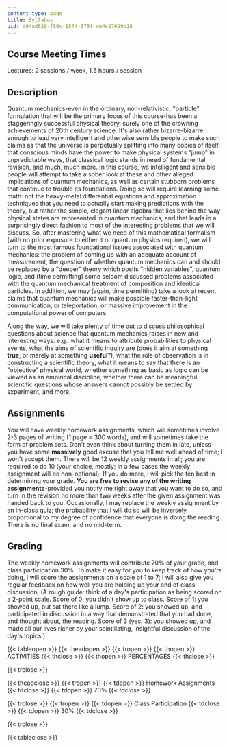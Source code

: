 ```yaml
---
content_type: page
title: Syllabus
uid: d94ad629-f56c-1574-675f-de4c27699b18
---
```


Course Meeting Times
--------------------

Lectures: 2 sessions / week, 1.5 hours / session

Description
-----------

Quantum mechanics-even in the ordinary, non-relativistic, "particle" formulation that will be the primary focus of this course-has been a staggeringly successful physical theory, surely one of the crowning achievements of 20th century science. It's also rather bizarre-bizarre enough to lead very intelligent and otherwise sensible people to make such claims as that the universe is perpetually splitting into many copies of itself, that conscious minds have the power to make physical systems "jump" in unpredictable ways, that classical logic stands in need of fundamental revision, and much, much more. In this course, we intelligent and sensible people will attempt to take a sober look at these and other alleged implications of quantum mechanics, as well as certain stubborn problems that continue to trouble its foundations. Doing so will require learning some math: not the heavy-metal differential equations and approximation techniques that you need to actually start making predictions with the theory, but rather the simple, elegant linear algebra that lies behind the way physical states are represented in quantum mechanics, and that leads in a surprisingly direct fashion to most of the interesting problems that we will discuss. So, after mastering what we need of this mathematical formalism (with no prior exposure to either it or quantum physics required), we will turn to the most famous foundational issues associated with quantum mechanics: the problem of coming up with an adequate account of measurement, the question of whether quantum mechanics can and should be replaced by a "deeper" theory which posits "hidden variables", quantum logic, and (time permitting) some seldom discussed problems associated with the quantum mechanical treatment of composition and identical particles. In addition, we may (again, time permitting) take a look at recent claims that quantum mechanics will make possible faster-than-light communication, or teleportation, or massive improvement in the computational power of computers.

Along the way, we will take plenty of time out to discuss philosophical questions about science that quantum mechanics raises in new and interesting ways: e.g., what it means to attribute probabilities to physical events, what the aims of scientific inquiry are (does it aim at something **true**, or merely at something **useful**?), what the role of observation is in constructing a scientific theory, what it means to say that there is an "objective" physical world, whether something as basic as logic can be viewed as an empirical discipline, whether there can be meaningful scientific questions whose answers cannot possibly be settled by experiment, and more.

Assignments
-----------

You will have weekly homework assignments, which will sometimes involve 2-3 pages of writing (1 page = 300 words), and will sometimes take the form of problem sets. Don't even think about turning them in late, unless you have some **massively** good excuse that you tell me well ahead of time; I won't accept them. There will be 12 weekly assignments in all; you are required to do 10 (your choice, mostly; in a few cases the weekly assignment will be non-optional). If you do more, I will pick the ten best in determining your grade. **You are free to revise any of the writing assignments**\-provided you notify me right away that you want to do so, and turn in the revision no more than two weeks after the given assignment was handed back to you. Occasionally, I may replace the weekly assignment by an in-class quiz; the probability that I will do so will be inversely proportional to my degree of confidence that everyone is doing the reading. There is no final exam, and no mid-term.

Grading
-------

The weekly homework assignments will contribute 70% of your grade, and class participation 30%. To make it easy for you to keep track of how you're doing, I will score the assignments on a scale of 1 to 7; I will also give you regular feedback on how well you are holding up your end of class discussion. (A rough guide: think of a day's participation as being scored on a 2-point scale. Score of 0: you didn't show up to class. Score of 1: you showed up, but sat there like a lump. Score of 2: you showed up, and participated in discussion in a way that demonstrated that you had done, and thought about, the reading. Score of 3 (yes, 3): you showed up, and made all our lives richer by your scintillating, insightful discussion of the day's topics.)

{{< tableopen >}}
{{< theadopen >}}
{{< tropen >}}
{{< thopen >}}
ACTIVITIES
{{< thclose >}}
{{< thopen >}}
PERCENTAGES
{{< thclose >}}

{{< trclose >}}

{{< theadclose >}}
{{< tropen >}}
{{< tdopen >}}
Homework Assignments
{{< tdclose >}}
{{< tdopen >}}
70%
{{< tdclose >}}

{{< trclose >}}
{{< tropen >}}
{{< tdopen >}}
Class Participation
{{< tdclose >}}
{{< tdopen >}}
30%
{{< tdclose >}}

{{< trclose >}}

{{< tableclose >}}